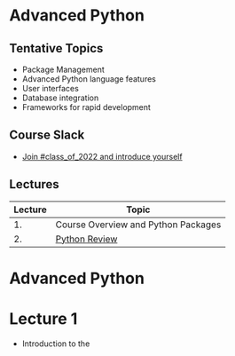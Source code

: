 # Advanced Python

## Tentative Topics

* Package Management
* Advanced Python language features
* User interfaces
* Database integration
* Frameworks for rapid development

## Course Slack

* [Join #class_of_2022 and introduce yourself](https://join.slack.com/t/abaarsotechu/shared_invite/zt-mx9q0zzq-uaVHrxfdiRK58Jen1_FZkA)



## Lectures

| Lecture | Topic                                          |
|---------|------------------------------------------------|
| 1.      | Course Overview and Python Packages            |
| 2.      | [Python Review](lecture2/lecture2-slides.html) |

# Advanced Python



# Lecture 1

* Introduction to the 